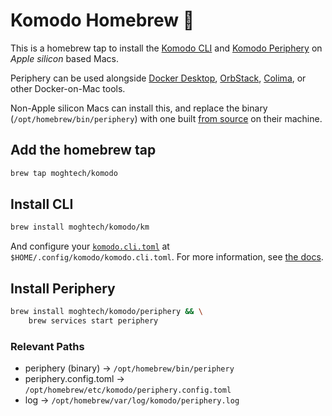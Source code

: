 # Komodo Homebrew 🦎

This is a homebrew tap to install the [Komodo CLI](https://komo.do/docs/cli)
and [Komodo Periphery](https://komo.do/docs/connect-servers) on *Apple silicon* based Macs.

Periphery can be used alongside [Docker Desktop](https://www.docker.com/products/docker-desktop),
[OrbStack](https://orbstack.dev), [Colima](https://github.com/abiosoft/colima), or other Docker-on-Mac tools.

Non-Apple silicon Macs can install this, and replace the binary (`/opt/homebrew/bin/periphery`) with one built [from source](https://github.com/moghtech/komodo) on their machine.

## Add the homebrew tap

```sh
brew tap moghtech/komodo
```

## Install CLI

```sh
brew install moghtech/komodo/km
```

And configure your [`komodo.cli.toml`](https://github.com/moghtech/komodo/blob/main/config/komodo.cli.toml) at `$HOME/.config/komodo/komodo.cli.toml`.
For more information, see [the docs](https://komo.do/docs/cli#configure).

## Install Periphery

```sh
brew install moghtech/komodo/periphery && \
	brew services start periphery
```

### Relevant Paths
- periphery (binary)    -> `/opt/homebrew/bin/periphery`
- periphery.config.toml -> `/opt/homebrew/etc/komodo/periphery.config.toml`
- log                   -> `/opt/homebrew/var/log/komodo/periphery.log`
